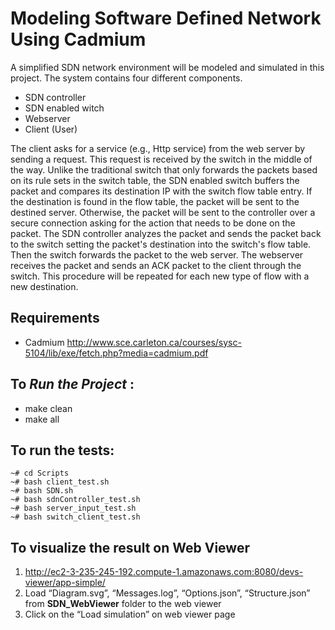 # Modeling Software Defined Network Using Cadmium
A simplified SDN network environment will be modeled and simulated in this project. The system
contains four different components.
- SDN controller
- SDN enabled witch
- Webserver
- Client (User)

The client asks for a service (e.g., Http service) from the web server by sending a request. This request
is received by the switch in the middle of the way. Unlike the traditional switch that only forwards the
packets based on its rule sets in the switch table, the SDN enabled switch buffers the packet and
compares its destination IP with the switch flow table entry. If the destination is found in the flow table,
the packet will be sent to the destined server. Otherwise, the packet will be sent to the controller over a
secure connection asking for the action that needs to be done on the packet. The SDN controller analyzes
the packet and sends the packet back to the switch setting the packet's destination into the switch's flow
table. Then the switch forwards the packet to the web server. The webserver receives the packet and
sends an ACK packet to the client through the switch. This procedure will be repeated for each new
type of flow with a new destination.

## Requirements
- Cadmium 
http://www.sce.carleton.ca/courses/sysc-5104/lib/exe/fetch.php?media=cadmium.pdf

## To *Run the Project* : 
- make clean
- make all

## To run the tests:
```
~# cd Scripts
~# bash client_test.sh
~# bash SDN.sh
~# bash sdnController_test.sh
~# bash server_input_test.sh
~# bash switch_client_test.sh
```


## To visualize the result on Web Viewer
1. http://ec2-3-235-245-192.compute-1.amazonaws.com:8080/devs-viewer/app-simple/
2. Load “Diagram.svg”, “Messages.log”, “Options.json”, “Structure.json” from **SDN_WebViewer** folder to the web
viewer
3. Click on the “Load simulation” on web viewer page